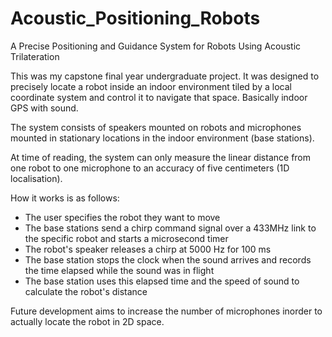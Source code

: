 # Acoustic_Positioning_Robots
A Precise Positioning and Guidance System for Robots Using Acoustic Trilateration

This was my capstone final year undergraduate project. It was designed to precisely locate a robot inside an indoor environment tiled by a local coordinate system and control it to navigate that space. Basically indoor GPS with sound.

The system consists of speakers mounted on robots and microphones mounted in stationary locations in the indoor environment (base stations).

At time of reading, the system can only measure the linear distance from one robot to one microphone to an accuracy of five centimeters (1D localisation).

How it works is as follows:
- The user specifies the robot they want to move
- The base stations send a chirp command signal over a 433MHz link to the specific robot and starts a microsecond timer
- The robot's speaker releases a chirp at 5000 Hz for 100 ms
- The base station stops the clock when the sound arrives and records the time elapsed while the sound was in flight
- The base station uses this elapsed time and the speed of sound to calculate the robot's distance

Future development aims to increase the number of microphones inorder to actually locate the robot in 2D space.
